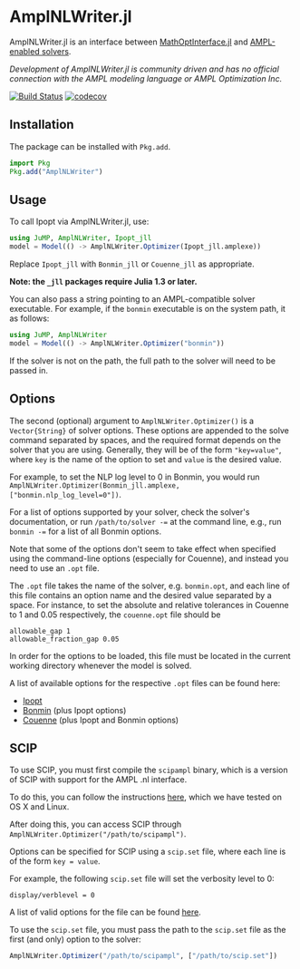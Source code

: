 # AmplNLWriter.jl

AmplNLWriter.jl is an interface between [MathOptInterface.jl](https://github.com/jump-dev/MathOptInterface.jl)
and [AMPL-enabled solvers](http://ampl.com/products/solvers/all-solvers-for-ampl/).

*Development of AmplNLWriter.jl is community driven and has no official
connection with the AMPL modeling language or AMPL Optimization Inc.*

[![Build Status](https://github.com/jump-dev/AmplNLWriter.jl/workflows/CI/badge.svg?branch=master)](https://github.com/jump-dev/AmplNLWriter.jl/actions?query=workflow%3ACI)
[![codecov](https://codecov.io/gh/jump-dev/AmplNLWriter.jl/branch/master/graph/badge.svg)](https://codecov.io/gh/jump-dev/AmplNLWriter.jl)

## Installation

The package can be installed with `Pkg.add`.

```julia
import Pkg
Pkg.add("AmplNLWriter")
```

## Usage

To call Ipopt via AmplNLWriter.jl, use:
```julia
using JuMP, AmplNLWriter, Ipopt_jll
model = Model(() -> AmplNLWriter.Optimizer(Ipopt_jll.amplexe))
```

Replace `Ipopt_jll` with `Bonmin_jll` or `Couenne_jll` as appropriate.

**Note: the `_jll` packages require Julia 1.3 or later.**

You can also pass a string pointing to an AMPL-compatible solver executable. For
example, if the `bonmin` executable is on the system path, it as follows:
```julia
using JuMP, AmplNLWriter
model = Model(() -> AmplNLWriter.Optimizer("bonmin"))
```

If the solver is not on the path, the full path to the solver will need to be
passed in.

## Options

The second (optional) argument to `AmplNLWriter.Optimizer()` is a
`Vector{String}` of solver options. These options are appended to the solve
command separated by spaces, and the required format depends on the solver that
you are using. Generally, they will be of the form `"key=value"`, where `key` is
the name of the option to set and `value` is the desired value.

For example, to set the NLP log level to 0 in Bonmin, you would run
`AmplNLWriter.Optimizer(Bonmin_jll.amplexe, ["bonmin.nlp_log_level=0"])`.

For a list of options supported by your solver, check the solver's
documentation, or run `/path/to/solver -=` at the command line, e.g., run
`bonmin -=` for a list of all Bonmin options.

Note that some of the options don't seem to take effect when specified using the
command-line options (especially for Couenne), and instead you need to use an
`.opt` file.

The `.opt` file takes the name of the solver, e.g. `bonmin.opt`, and each line
of this file contains an option name and the desired value separated by a space.
For instance, to set the absolute and relative tolerances in Couenne to 1 and
0.05 respectively, the `couenne.opt` file should be
```
allowable_gap 1
allowable_fraction_gap 0.05
```

In order for the options to be loaded, this file must be located in the current
working directory whenever the model is solved.

A list of available options for the respective `.opt` files can be found here:

- [Ipopt](http://www.coin-or.org/Ipopt/documentation/node39.html#app.options_ref)
- [Bonmin](https://github.com/coin-or/Bonmin/blob/master/Bonmin/test/bonmin.opt) (plus Ipopt options)
- [Couenne](https://github.com/coin-or/Couenne/blob/master/Couenne/src/couenne.opt) (plus Ipopt and Bonmin options)

## SCIP

To use SCIP, you must first compile the `scipampl` binary, which is a version of
SCIP with support for the AMPL .nl interface.

To do this, you can follow the instructions [here](http://zverovich.net/2012/08/07/using-scip-with-ampl.html),
which we have tested on OS X and Linux.

After doing this, you can access SCIP through
`AmplNLWriter.Optimizer("/path/to/scipampl")`.

Options can be specified for SCIP using a `scip.set` file, where each line is of
the form `key = value`.

For example, the following `scip.set` file will set the verbosity level to 0:
```
display/verblevel = 0
```

A list of valid options for the file can be found [here](http://plato.asu.edu/milp/scip.set).

To use the `scip.set` file, you must pass the path to the `scip.set` file as the
first (and only) option to the solver:
```julia
AmplNLWriter.Optimizer("/path/to/scipampl", ["/path/to/scip.set"])
```
